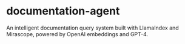 # documentation-agent
An intelligent documentation query system built with LlamaIndex and Mirascope, powered by OpenAI embeddings and GPT-4.
